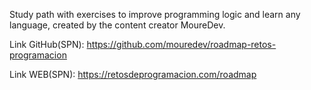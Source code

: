 Study path with exercises to improve programming logic and learn any language, created by the content creator MoureDev.

Link GitHub(SPN): https://github.com/mouredev/roadmap-retos-programacion

Link WEB(SPN): https://retosdeprogramacion.com/roadmap